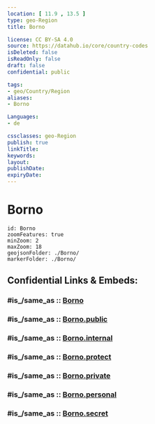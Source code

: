 ```yaml
---
location: [ 11.9 , 13.5 ] 
type: geo-Region
title: Borno

license: CC BY-SA 4.0
source: https://datahub.io/core/country-codes
isDeleted: false
isReadOnly: false
draft: false
confidential: public

tags:
- geo/Country/Region
aliases:
- Borno

Languages:
- de

cssclasses: geo-Region
publish: true
linkTitle: 
keywords: 
layout: 
publishDate: 
expiryDate: 
---
```


# Borno

```leaflet
id: Borno
zoomFeatures: true 
minZoom: 2 
maxZoom: 18
geojsonFolder: ./Borno/
markerFolder: ./Borno/
```


## Confidential Links & Embeds: 

### #is_/same_as :: [Borno](/_Standards/Earth/Continent/Africa/Africa~Central/Nigeria/Zones~Nigeria/Nigeria~North-East/Borno.md) 

### #is_/same_as :: [Borno.public](/_public/Earth/Continent/Africa/Africa~Central/Nigeria/Zones~Nigeria/Nigeria~North-East/Borno.public.md) 

### #is_/same_as :: [Borno.internal](/_internal/Earth/Continent/Africa/Africa~Central/Nigeria/Zones~Nigeria/Nigeria~North-East/Borno.internal.md) 

### #is_/same_as :: [Borno.protect](/_protect/Earth/Continent/Africa/Africa~Central/Nigeria/Zones~Nigeria/Nigeria~North-East/Borno.protect.md) 

### #is_/same_as :: [Borno.private](/_private/Earth/Continent/Africa/Africa~Central/Nigeria/Zones~Nigeria/Nigeria~North-East/Borno.private.md) 

### #is_/same_as :: [Borno.personal](/_personal/Earth/Continent/Africa/Africa~Central/Nigeria/Zones~Nigeria/Nigeria~North-East/Borno.personal.md) 

### #is_/same_as :: [Borno.secret](/_secret/Earth/Continent/Africa/Africa~Central/Nigeria/Zones~Nigeria/Nigeria~North-East/Borno.secret.md)

